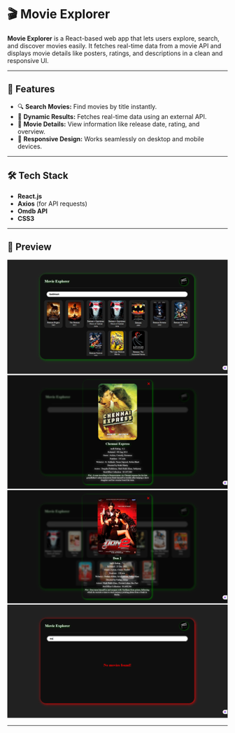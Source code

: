 # 🎬 Movie Explorer

**Movie Explorer** is a React-based web app that lets users explore, search, and discover movies easily. It fetches real-time data from a movie API and displays movie details like posters, ratings, and descriptions in a clean and responsive UI.

---

## 🚀 Features

- 🔍 **Search Movies:** Find movies by title instantly.  
- 🧠 **Dynamic Results:** Fetches real-time data using an external API.  
- 📄 **Movie Details:** View information like release date, rating, and overview.  
- 💅 **Responsive Design:** Works seamlessly on desktop and mobile devices.  

---

## 🛠️ Tech Stack

* **React.js**
* **Axios** (for API requests)
* **Omdb API**
* **CSS3**

---

## 📸 Preview

<img src="./image1.png" alt="result">
<img src="./image.png" alt="extra info">
<img src="./image2.png" alt="extra info">
<img src="./image3.png" alt="when no result found">

---